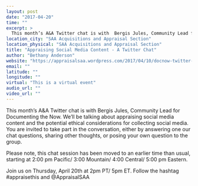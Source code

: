 ```yaml
---
layout: post
date: "2017-04-20"
time: ""
excerpt: >
  This month’s A&A Twitter chat is with  Bergis Jules, Community Lead for Documenting the Now. We’ll be talking about appraising social media ...
location_city: "SAA Acquisitions and Appraisal Section"
location_physical: "SAA Acquisitions and Appraisal Section"
title: "Appraising Social Media Content - A Twitter Chat"
author: "Bethany Anderson"
website: "https://appraisalsaa.wordpress.com/2017/04/10/docnow-twitter-chat-special-time-2-pt-5-et/"
email: ""
latitude: ""
longitude: ""
virtual: "This is a virtual event"
audio_url: ""
video_url: ""
---
```


This month’s A&A Twitter chat is with  Bergis Jules, Community Lead for Documenting the Now. We’ll be talking about appraising social media content and the potential ethical considerations for collecting social media. You are invited to take part in the conversation, either by answering one our chat questions, sharing other thoughts, or posing your own question to the group.

Please note, this chat session has been moved to an earlier time than usual, starting at 2:00 pm Pacific/ 3:00 Mountain/ 4:00 Central/ 5:00 pm Eastern.

Join us on Thursday, April 20th at 2pm PT/ 5pm ET. Follow the hashtag #appraisethis and @AppraisalSAA
